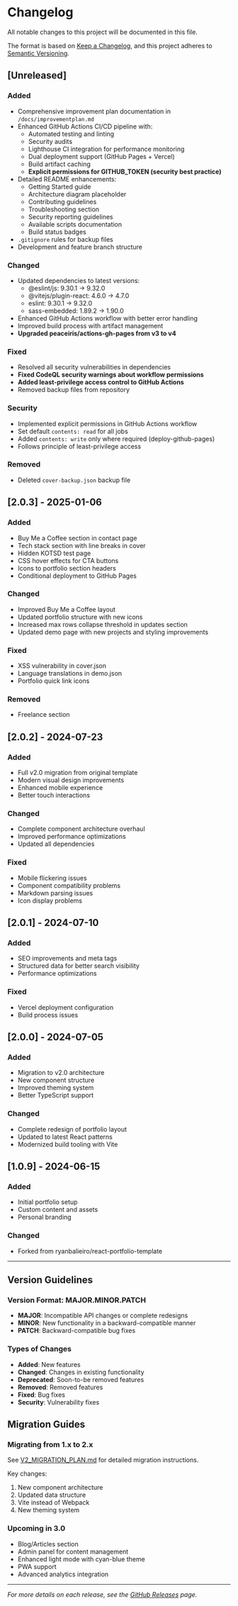 # Changelog

All notable changes to this project will be documented in this file.

The format is based on [Keep a Changelog](https://keepachangelog.com/en/1.1.0/),
and this project adheres to [Semantic Versioning](https://semver.org/spec/v2.0.0.html).

## [Unreleased]

### Added
- Comprehensive improvement plan documentation in `/docs/improvementplan.md`
- Enhanced GitHub Actions CI/CD pipeline with:
  - Automated testing and linting
  - Security audits
  - Lighthouse CI integration for performance monitoring
  - Dual deployment support (GitHub Pages + Vercel)
  - Build artifact caching
  - **Explicit permissions for GITHUB_TOKEN (security best practice)**
- Detailed README enhancements:
  - Getting Started guide
  - Architecture diagram placeholder
  - Contributing guidelines
  - Troubleshooting section
  - Security reporting guidelines
  - Available scripts documentation
  - Build status badges
- `.gitignore` rules for backup files
- Development and feature branch structure

### Changed
- Updated dependencies to latest versions:
  - @eslint/js: 9.30.1 → 9.32.0
  - @vitejs/plugin-react: 4.6.0 → 4.7.0
  - eslint: 9.30.1 → 9.32.0
  - sass-embedded: 1.89.2 → 1.90.0
- Enhanced GitHub Actions workflow with better error handling
- Improved build process with artifact management
- **Upgraded peaceiris/actions-gh-pages from v3 to v4**

### Fixed
- Resolved all security vulnerabilities in dependencies
- **Fixed CodeQL security warnings about workflow permissions**
- **Added least-privilege access control to GitHub Actions**
- Removed backup files from repository

### Security
- Implemented explicit permissions in GitHub Actions workflow
- Set default `contents: read` for all jobs
- Added `contents: write` only where required (deploy-github-pages)
- Follows principle of least-privilege access

### Removed
- Deleted `cover-backup.json` backup file

## [2.0.3] - 2025-01-06

### Added
- Buy Me a Coffee section in contact page
- Tech stack section with line breaks in cover
- Hidden KOTSD test page
- CSS hover effects for CTA buttons
- Icons to portfolio section headers
- Conditional deployment to GitHub Pages

### Changed
- Improved Buy Me a Coffee layout
- Updated portfolio structure with new icons
- Increased max rows collapse threshold in updates section
- Updated demo page with new projects and styling improvements

### Fixed
- XSS vulnerability in cover.json
- Language translations in demo.json
- Portfolio quick link icons

### Removed
- Freelance section

## [2.0.2] - 2024-07-23

### Added
- Full v2.0 migration from original template
- Modern visual design improvements
- Enhanced mobile experience
- Better touch interactions

### Changed
- Complete component architecture overhaul
- Improved performance optimizations
- Updated all dependencies

### Fixed
- Mobile flickering issues
- Component compatibility problems
- Markdown parsing issues
- Icon display problems

## [2.0.1] - 2024-07-10

### Added
- SEO improvements and meta tags
- Structured data for better search visibility
- Performance optimizations

### Fixed
- Vercel deployment configuration
- Build process issues

## [2.0.0] - 2024-07-05

### Added
- Migration to v2.0 architecture
- New component structure
- Improved theming system
- Better TypeScript support

### Changed
- Complete redesign of portfolio layout
- Updated to latest React patterns
- Modernized build tooling with Vite

## [1.0.9] - 2024-06-15

### Added
- Initial portfolio setup
- Custom content and assets
- Personal branding

### Changed
- Forked from ryanbalieiro/react-portfolio-template

---

## Version Guidelines

### Version Format: MAJOR.MINOR.PATCH

- **MAJOR**: Incompatible API changes or complete redesigns
- **MINOR**: New functionality in a backward-compatible manner
- **PATCH**: Backward-compatible bug fixes

### Types of Changes

- **Added**: New features
- **Changed**: Changes in existing functionality
- **Deprecated**: Soon-to-be removed features
- **Removed**: Removed features
- **Fixed**: Bug fixes
- **Security**: Vulnerability fixes

## Migration Guides

### Migrating from 1.x to 2.x

See [V2_MIGRATION_PLAN.md](V2_MIGRATION_PLAN.md) for detailed migration instructions.

Key changes:
1. New component architecture
2. Updated data structure
3. Vite instead of Webpack
4. New theming system

### Upcoming in 3.0

- Blog/Articles section
- Admin panel for content management
- Enhanced light mode with cyan-blue theme
- PWA support
- Advanced analytics integration

---

*For more details on each release, see the [GitHub Releases](https://github.com/ThomasJButler/Commercial-Portfolio-React/releases) page.*